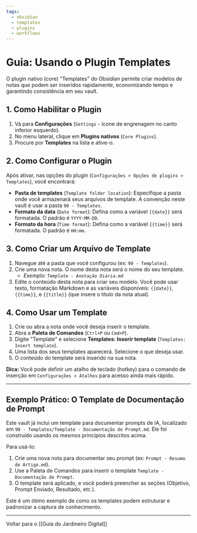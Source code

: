 ```yaml
---
tags:
  - obsidian
  - templates
  - plugins
  - workflows
---
```

# Guia: Usando o Plugin Templates

O plugin nativo (core) "Templates" do Obsidian permite criar modelos de notas que podem ser inseridos rapidamente, economizando tempo e garantindo consistência em seu vault.

## 1. Como Habilitar o Plugin

1.  Vá para **Configurações** (`Settings` - ícone de engrenagem no canto inferior esquerdo).
2.  No menu lateral, clique em **Plugins nativos** (`Core Plugins`).
3.  Procure por **Templates** na lista e ative-o.

## 2. Como Configurar o Plugin

Após ativar, nas opções do plugin (`Configurações > Opções de plugins > Templates`), você encontrará:

-   **Pasta de templates** (`Template folder location`): Especifique a pasta onde você armazenará seus arquivos de template. A convenção neste vault é usar a pasta `90 - Templates`.
-   **Formato da data** (`Date format`): Defina como a variável `{{date}}` será formatada. O padrão é `YYYY-MM-DD`.
-   **Formato da hora** (`Time format`): Defina como a variável `{{time}}` será formatada. O padrão é `HH:mm`.

## 3. Como Criar um Arquivo de Template

1.  Navegue até a pasta que você configurou (ex: `90 - Templates`).
2.  Crie uma nova nota. O nome desta nota será o nome do seu template.
    -   *Exemplo: `Template - Anotação Diária.md`*
3.  Edite o conteúdo desta nota para criar seu modelo. Você pode usar texto, formatação Markdown e as variáveis disponíveis: `{{date}}`, `{{time}}`, e `{{title}}` (que insere o título da nota atual).

## 4. Como Usar um Template

1.  Crie ou abra a nota onde você deseja inserir o template.
2.  Abra a **Paleta de Comandos** (`Ctrl+P` ou `Cmd+P`).
3.  Digite "Template" e selecione **Templates: Inserir template** (`Templates: Insert template`).
4.  Uma lista dos seus templates aparecerá. Selecione o que deseja usar.
5.  O conteúdo do template será inserido na sua nota.

**Dica:** Você pode definir um atalho de teclado (hotkey) para o comando de inserção em `Configurações > Atalhos` para acesso ainda mais rápido.

---

## Exemplo Prático: O Template de Documentação de Prompt

Este vault já inclui um template para documentar prompts de IA, localizado em `90 - Templates/Template - Documentação de Prompt.md`. Ele foi construído usando os mesmos princípios descritos acima.

Para usá-lo:

1.  Crie uma nova nota para documentar seu prompt (ex: `Prompt - Resumo de Artigo.md`).
2.  Use a Paleta de Comandos para inserir o template `Template - Documentação de Prompt`.
3.  O template será aplicado, e você poderá preencher as seções (Objetivo, Prompt Enviado, Resultado, etc.).

Este é um ótimo exemplo de como os templates podem estruturar e padronizar a captura de conhecimento.

---
Voltar para o [[Guia do Jardineiro Digital]]
